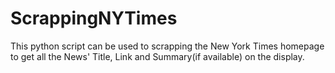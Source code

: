 # ScrappingNYTimes
This python script can be used to scrapping the New York Times homepage to get all the News' Title, Link and Summary(if available) on the display.
